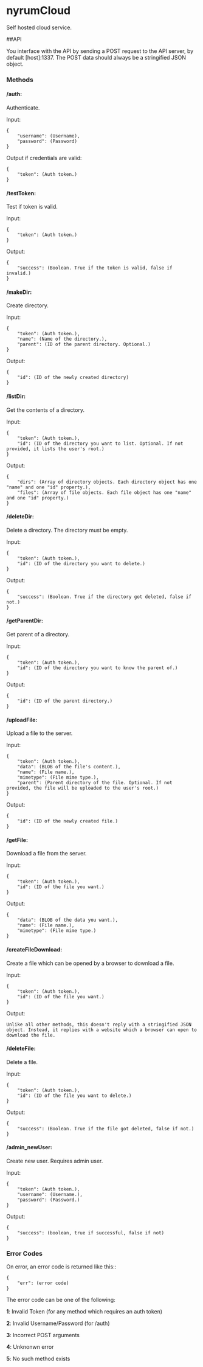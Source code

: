 nyrumCloud
==========

Self hosted cloud service.

##API

You interface with the API by sending a POST request to the API server, by default [host]:1337. The POST data should always be a stringified JSON object.

### Methods

#### **/auth**: 

Authenticate.

Input:

	{
		"username": (Username),
		"password": (Password)
	}

Output if credentials are valid:

	{
		"token": (Auth token.)
	}

#### **/testToken**:

Test if token is valid.

Input:

	{
		"token": (Auth token.)
	}

Output:

	{
		"success": (Boolean. True if the token is valid, false if invalid.)
	}

#### **/makeDir**:

Create directory.

Input:

	{
		"token": (Auth token.),
		"name": (Name of the directory.),
		"parent": (ID of the parent directory. Optional.)
	}

Output:

	{
		"id": (ID of the newly created directory)
	}

#### **/listDir**:

Get the contents of a directory.

Input:

	{
		"token": (Auth token.),
		"id": (ID of the directory you want to list. Optional. If not provided, it lists the user's root.)
	}

Output:

	{
		"dirs": (Array of directory objects. Each directory object has one "name" and one "id" property.),
		"files": (Array of file objects. Each file object has one "name" and one "id" property.)
	}

#### **/deleteDir**:

Delete a directory. The directory must be empty.

Input:

	{
		"token": (Auth token.),
		"id": (ID of the directory you want to delete.)
	}

Output:

	{
		"success": (Boolean. True if the directory got deleted, false if not.)
	}

#### **/getParentDir**:

Get parent of a directory.

Input:

	{
		"token": (Auth token.),
		"id": (ID of the directory you want to know the parent of.)
	}

Output:

	{
		"id": (ID of the parent directory.)
	}

#### **/uploadFile**:

Upload a file to the server.

Input:

	{
		"token": (Auth token.),
		"data": (BLOB of the file's content.),
		"name": (File name.),
		"mimetype": (File mime type.),
		"parent": (Parent directory of the file. Optional. If not provided, the file will be uploaded to the user's root.)
	}

Output:

	{
		"id": (ID of the newly created file.)
	}

#### **/getFile**:

Download a file from the server.

Input:

	{
		"token": (Auth token.),
		"id": (ID of the file you want.)
	}

Output:

	{
		"data": (BLOB of the data you want.),
		"name": (File name.),
		"mimetype": (File mime type.)
	}

#### **/createFileDownload**:

Create a file which can be opened by a browser to download a file.

Input:

	{
		"token": (Auth token.),
		"id": (ID of the file you want.)
	}

Output:

	Unlike all other methods, this doesn't reply with a stringified JSON object. Instead, it replies with a website which a browser can open to download the file.

#### **/deleteFile**:

Delete a file.

Input:

	{
		"token": (Auth token.),
		"id": (ID of the file you want to delete.)
	}

Output:

	{
		"success": (Boolean. True if the file got deleted, false if not.)
	}

#### **/admin_newUser**:

Create new user. Requires admin user.

Input:

	{
		"token": (Auth token.),
		"username": (Username.),
		"password": (Password.)
	}

Output:

	{
		"success": (boolean, true if successful, false if not)
	}

### Error Codes

On error, an error code is returned like this::

	{
		"err": (error code)
	}

The error code can be one of the following:

**1**:
Invalid Token (for any method which requires an auth token)

**2**:
Invalid Username/Password (for /auth)

**3**:
Incorrect POST arguments

**4**:
Unknonwn error

**5**:
No such method exists
